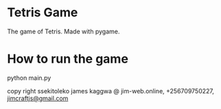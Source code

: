# Tetris Game
The game of Tetris. Made with pygame.

# How to run the game 
python main.py

copy right ssekitoleko james kaggwa @ jim-web.online, +256709750227, jimcraftjs@gmail.com


